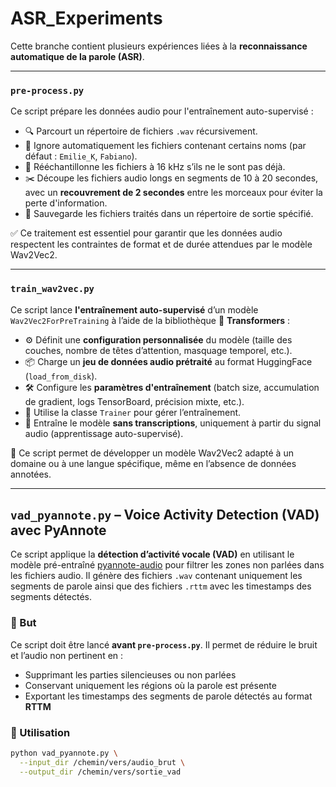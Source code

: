 # ASR_Experiments
Cette branche contient plusieurs expériences liées à la **reconnaissance automatique de la parole (ASR)**.

---

### `pre-process.py`

Ce script prépare les données audio pour l'entraînement auto-supervisé :

- 🔍 Parcourt un répertoire de fichiers `.wav` récursivement.
- 🚫 Ignore automatiquement les fichiers contenant certains noms (par défaut : `Emilie_K`, `Fabiano`).
- 🔄 Rééchantillonne les fichiers à 16 kHz s’ils ne le sont pas déjà.
- ✂️ Découpe les fichiers audio longs en segments de 10 à 20 secondes, avec un **recouvrement de 2 secondes** entre les morceaux pour éviter la perte d'information.
- 💾 Sauvegarde les fichiers traités dans un répertoire de sortie spécifié.

✅ Ce traitement est essentiel pour garantir que les données audio respectent les contraintes de format et de durée attendues par le modèle Wav2Vec2.

---
### `train_wav2vec.py`

Ce script lance **l'entraînement auto-supervisé** d’un modèle `Wav2Vec2ForPreTraining` à l’aide de la bibliothèque 🤗 **Transformers** :

- ⚙️ Définit une **configuration personnalisée** du modèle (taille des couches, nombre de têtes d’attention, masquage temporel, etc.).
- 📦 Charge un **jeu de données audio prétraité** au format HuggingFace (`load_from_disk`).
- 🛠️ Configure les **paramètres d'entraînement** (batch size, accumulation de gradient, logs TensorBoard, précision mixte, etc.).
- 🚀 Utilise la classe `Trainer` pour gérer l’entraînement.
- 🧠 Entraîne le modèle **sans transcriptions**, uniquement à partir du signal audio (apprentissage auto-supervisé).

🎯 Ce script permet de développer un modèle Wav2Vec2 adapté à un domaine ou à une langue spécifique, même en l’absence de données annotées.

---
## `vad_pyannote.py` – Voice Activity Detection (VAD) avec PyAnnote

Ce script applique la **détection d’activité vocale (VAD)** en utilisant le modèle pré-entraîné [pyannote-audio](https://github.com/pyannote/pyannote-audio) pour filtrer les zones non parlées dans les fichiers audio. Il génère des fichiers `.wav` contenant uniquement les segments de parole ainsi que des fichiers `.rttm` avec les timestamps des segments détectés. 

### 📌 But

Ce script doit être lancé **avant `pre-process.py`**. Il permet de réduire le bruit et l’audio non pertinent en :
- Supprimant les parties silencieuses ou non parlées
- Conservant uniquement les régions où la parole est présente
- Exportant les timestamps des segments de parole détectés au format **RTTM**

### 🚀 Utilisation

```bash
python vad_pyannote.py \
  --input_dir /chemin/vers/audio_brut \
  --output_dir /chemin/vers/sortie_vad


